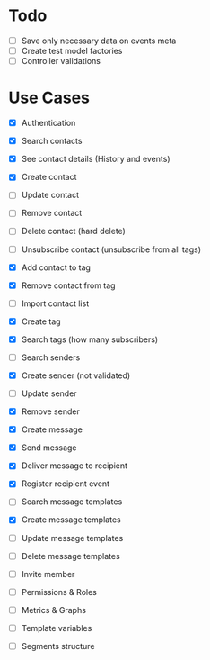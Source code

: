 # Todo

- [ ] Save only necessary data on events meta
- [ ] Create test model factories
- [ ] Controller validations

# Use Cases

- [x] Authentication
- [x] Search contacts
- [x] See contact details (History and events)
- [x] Create contact
- [ ] Update contact
- [ ] Remove contact
- [ ] Delete contact (hard delete)
- [ ] Unsubscribe contact (unsubscribe from all tags)
- [x] Add contact to tag
- [x] Remove contact from tag
- [ ] Import contact list
- [x] Create tag
- [x] Search tags (how many subscribers)
- [ ] Search senders
- [x] Create sender (not validated)
- [ ] Update sender
- [x] Remove sender
- [x] Create message
- [x] Send message
- [x] Deliver message to recipient
- [x] Register recipient event
- [ ] Search message templates
- [x] Create message templates
- [ ] Update message templates
- [ ] Delete message templates

- [ ] Invite member
- [ ] Permissions & Roles
- [ ] Metrics & Graphs
- [ ] Template variables

- [ ] Segments structure
